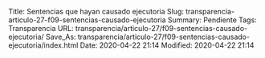 Title: Sentencias que hayan causado ejecutoria
Slug: transparencia-articulo-27-f09-sentencias-causado-ejecutoria
Summary: Pendiente
Tags: Transparencia
URL: transparencia/articulo-27/f09-sentencias-causado-ejecutoria/
Save_As: transparencia/articulo-27/f09-sentencias-causado-ejecutoria/index.html
Date: 2020-04-22 21:14
Modified: 2020-04-22 21:14


